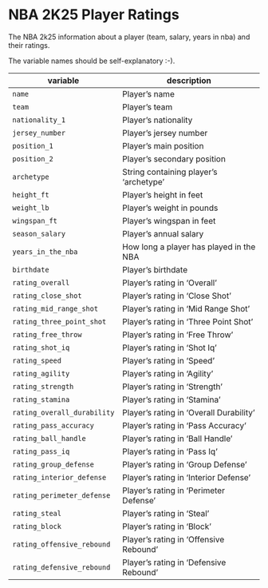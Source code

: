 # NBA 2K25 Player Ratings


The NBA 2k25 information about a player (team, salary, years in nba) and
their ratings.

The variable names should be self-explanatory :-).

| variable                    | description                             |
|-----------------------------|-----------------------------------------|
| `name`                      | Player’s name                           |
| `team`                      | Player’s team                           |
| `nationality_1`             | Player’s nationality                    |
| `jersey_number`             | Player’s jersey number                  |
| `position_1`                | Player’s main position                  |
| `position_2`                | Player’s secondary position             |
| `archetype`                 | String containing player’s ‘archetype’  |
| `height_ft`                 | Player’s height in feet                 |
| `weight_lb`                 | Player’s weight in pounds               |
| `wingspan_ft`               | Player’s wingspan in feet               |
| `season_salary`             | Player’s annual salary                  |
| `years_in_the_nba`          | How long a player has played in the NBA |
| `birthdate`                 | Player’s birthdate                      |
| `rating_overall`            | Player’s rating in ‘Overall’            |
| `rating_close_shot`         | Player’s rating in ‘Close Shot’         |
| `rating_mid_range_shot`     | Player’s rating in ‘Mid Range Shot’     |
| `rating_three_point_shot`   | Player’s rating in ‘Three Point Shot’   |
| `rating_free_throw`         | Player’s rating in ‘Free Throw’         |
| `rating_shot_iq`            | Player’s rating in ‘Shot Iq’            |
| `rating_speed`              | Player’s rating in ‘Speed’              |
| `rating_agility`            | Player’s rating in ‘Agility’            |
| `rating_strength`           | Player’s rating in ‘Strength’           |
| `rating_stamina`            | Player’s rating in ‘Stamina’            |
| `rating_overall_durability` | Player’s rating in ‘Overall Durability’ |
| `rating_pass_accuracy`      | Player’s rating in ‘Pass Accuracy’      |
| `rating_ball_handle`        | Player’s rating in ‘Ball Handle’        |
| `rating_pass_iq`            | Player’s rating in ‘Pass Iq’            |
| `rating_group_defense`      | Player’s rating in ‘Group Defense’      |
| `rating_interior_defense`   | Player’s rating in ‘Interior Defense’   |
| `rating_perimeter_defense`  | Player’s rating in ‘Perimeter Defense’  |
| `rating_steal`              | Player’s rating in ‘Steal’              |
| `rating_block`              | Player’s rating in ‘Block’              |
| `rating_offensive_rebound`  | Player’s rating in ‘Offensive Rebound’  |
| `rating_defensive_rebound`  | Player’s rating in ‘Defensive Rebound’  |
